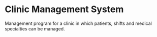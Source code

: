 # Clinic Management System

 Management program for a clinic in which patients, shifts and medical specialties can be managed.

